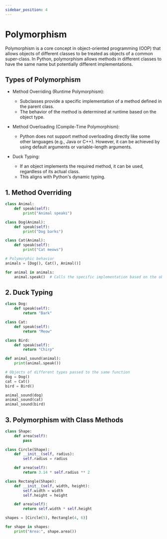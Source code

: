 ```yaml
---
sidebar_position: 4
---
```


# Polymorphism

Polymorphism is a core concept in object-oriented programming (OOP) that allows objects of different classes to be treated as objects of a common super-class. In Python, polymorphism allows methods in different classes to have the same name but potentially different implementations.

## Types of Polymorphism

- Method Overriding (Runtime Polymorphism):

  - Subclasses provide a specific implementation of a method defined in the parent class.
  - The behavior of the method is determined at runtime based on the object type.

- Method Overloading (Compile-Time Polymorphism):

  - Python does not support method overloading directly like some other languages (e.g., Java or C++). However, it can be achieved by using default arguments or variable-length arguments.

- Duck Typing:
  - If an object implements the required method, it can be used, regardless of its actual class.
  - This aligns with Python's dynamic typing.

## 1. Method Overriding

```python
class Animal:
    def speak(self):
        print("Animal speaks")

class Dog(Animal):
    def speak(self):
        print("Dog barks")

class Cat(Animal):
    def speak(self):
        print("Cat meows")

# Polymorphic behavior
animals = [Dog(), Cat(), Animal()]

for animal in animals:
    animal.speak()  # Calls the specific implementation based on the object type
```

## 2. Duck Typing

```python
class Dog:
    def speak(self):
        return "Bark"

class Cat:
    def speak(self):
        return "Meow"

class Bird:
    def speak(self):
        return "Chirp"

def animal_sound(animal):
    print(animal.speak())

# Objects of different types passed to the same function
dog = Dog()
cat = Cat()
bird = Bird()

animal_sound(dog)
animal_sound(cat)
animal_sound(bird)
```

## 3. Polymorphism with Class Methods

```python
class Shape:
    def area(self):
        pass

class Circle(Shape):
    def __init__(self, radius):
        self.radius = radius

    def area(self):
        return 3.14 * self.radius ** 2

class Rectangle(Shape):
    def __init__(self, width, height):
        self.width = width
        self.height = height

    def area(self):
        return self.width * self.height

shapes = [Circle(5), Rectangle(4, 6)]

for shape in shapes:
    print("Area:", shape.area())
```
